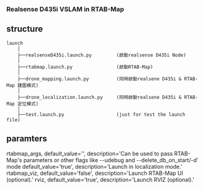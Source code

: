 ### Realsense D435i VSLAM in RTAB-Map  ###


## structure
```
launch
    │  
    ├──realsenseD435i.launch.py         (啟動realsense D435i Node)
    │  
    ├──rtabmap.launch.py                (啟動RTAB-Map)
    │  
    ├──drone_mapping.launch.py          (同時啟動realsene D435i & RTAB-Map 建圖模式)
    │  
    ├──drone_localization.launch.py     (同時啟動realsene D435i & RTAB-Map 定位模式)
    │  
    ├──test.launch.py                   (just for test the launch file)
```

## paramters
rtabmap_args,   default_value='',       description='Can be used to pass RTAB-Map\'s parameters or other flags like --udebug and --delete_db_on_start/-d' 
mode            default_value='true',   description='Launch in localization mode.' 
rtabmap_viz,    default_value='false',  description='Launch RTAB-Map UI (optional).' 
rviz,           default_value='true',   description='Launch RVIZ (optional).' 